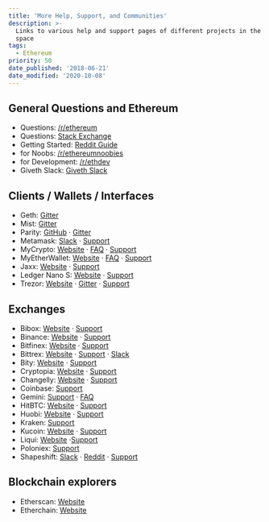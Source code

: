 ```yaml
---
title: 'More Help, Support, and Communities'
description: >-
  Links to various help and support pages of different projects in the crypto
  space
tags:
  - Ethereum
priority: 50
date_published: '2018-06-21'
date_modified: '2020-10-08'
---
```


## General Questions and Ethereum

- Questions: [/r/ethereum](https://reddit.com/r/ethereum)
- Questions: [Stack Exchange](https://ethereum.stackexchange.com/)
- Getting Started: [Reddit Guide](https://www.reddit.com/r/ethereum/comments/61y5ix/welcome_to_rethereum_the_reddit_front_page_of_the/)
- for Noobs: [/r/ethereumnoobies](https://www.reddit.com/r/ethereumnoobies)
- for Development: [/r/ethdev](https://www.reddit.com/r/ethdev)
- Giveth Slack: [Giveth Slack](https://giveth.slack.com/)

## Clients / Wallets / Interfaces

- Geth: [Gitter](https://gitter.im/ethereum/go-ethereum)
- Mist: [Gitter](https://gitter.im/ethereum/mist)
- Parity: [GitHub](https://github.com/paritytech/parity) · [Gitter](https://gitter.im/paritytech/parity)
- Metamask: [Slack](https://metamask-slack-autoinvite.herokuapp.com/) · [Support](https://support.metamask.io/new)
- MyCrypto: [Website](https://mycrypto.com/) · [FAQ](https://support.mycrypto.com/) · [Support](mailto:support@mycrypto.com)
- MyEtherWallet: [Website](https://myetherwallet.com/) · [FAQ](https://myetherwallet.github.io/knowledge-base/) · [Support](mailto:support@myetherwallet.com)
- Jaxx: [Website](https://jaxx.io/) · [Support](https://decentral.zendesk.com/hc/en-us)
- Ledger Nano S: [Website](https://www.ledgerwallet.com/) · [Support](https://ledger.zendesk.com/hc/en-us/requests/new)
- Trezor: [Website](https://trezor.io/) · [Gitter](https://gitter.im/trezor/community) · [Support](mailto:support@trezor.io)

## Exchanges

- Bibox: [Website](https://www.bibox.com/) · [Support](https://bibox.zendesk.com/hc/en-us/categories/115000398333-Support)
- Binance: [Website](https://www.binance.com/) · [Support](https://support.binance.com/hc/en-us)
- Bitfinex: [Website](https://www.bitfinex.com/) · [Support](https://www.bitfinex.com/support)
- Bittrex: [Website](https://bittrex.com/Home/Markets) · [Support](https://bittrex.com/Home/Contact) · [Slack](http://slack.bittrex.com/)
- Bity: [Website](https://bity.com/af/jshkb37v) · [Support](mailto:support@bity.com)
- Cryptopia: [Website](https://www.cryptopia.co.nz/) · [Support](https://www.cryptopia.co.nz/Support)
- Changelly: [Website](https://changelly.com/about) · [Support](mailto:support@changelly.com)
- Coinbase: [Support](https://support.coinbase.com/)
- Gemini: [Support](https://gemini24.zendesk.com/hc/en-us/requests/new) · [FAQ](https://gemini24.zendesk.com/hc/en-us)
- HitBTC: [Website](https://hitbtc.com/) · [Support](https://support.hitbtc.com/hc/en-us)
- Huobi: [Website](https://www.huobi.pro/) · [Support](mailto:support@huobi.pro)
- Kraken: [Support](https://support.kraken.com/hc/en-us)
- Kucoin: [Website](https://www.kucoin.com/#/) · [Support](http://kucoin.udesk.cn/im_client/?web_plugin_id=36121&language=en-us)
- Liqui: [Website](https://liqui.io/) ·[Support](https://liqui.freshdesk.com/support/home)
- Poloniex: [Support](https://poloniex.com/support/)
- Shapeshift: [Slack](https://shapeshiftcommunity.herokuapp.com/) · [Reddit](https://www.reddit.com/r/shapeshiftio) · [Support](https://shapeshift.zendesk.com/hc/en-us/requests/new)

## Blockchain explorers

- Etherscan: [Website](https://etherscan.io/)
- Etherchain: [Website](https://www.etherchain.org/)
